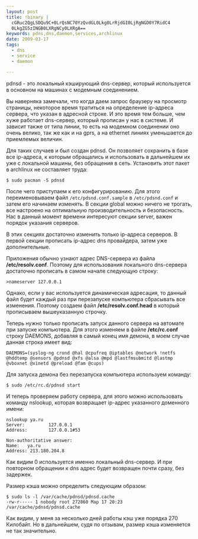 ```yaml
--- 
layout: post
title: !binary |
  cGRuc2QgLSDQu9C+0LrQsNC70YzQvdGL0Lkg0LrRjdGI0LjRgNGD0Y7RidC4
  0LkgZG5zINGB0LXRgNCy0LXRgA==
keywords: pdns,dns,daemon,services,archlinux
date: 2009-03-17
tags:
  - dns
  - service
  - daemon

---
```

pdnsd - это локальный кэширующий dns-сервер, который используется в основном на машинах с модемным соединением.

Вы наверняка замечали, что когда даем запрос браузеру на просмотр страницы, некоторое время тратиться на определение ip-адреса сервера, что указан в адресной строке. И это время тем больше, чем хуже работает dns-сервер, который прописан у нас в системе. И зависит также от типа линии, то есть на модемном соединении оно очень велико, так же как и на gprs, а на ethernet линиях уменьшается до приемлемых величин.

Для таких случаев и был создан pdnsd. Он позволяет сохранить в базе все ip-адреса, к которым обращались и использовать в дальнейшем их уже с локальной машины, без обращения в сеть. Установить этот пакет в archlinux не составляет труда:

    $ sudo pacman -S pdnsd

После чего приступаем к его конфигурированию. Для этого переименовываем файл <code>/etc/pdsnd.conf.sample</code> в <code>/etc/pdsnd.conf</code> и затем его начинаем изменять. В секции global можно ничего не трогать, все настроено на оптимальную производительность и безопасность. Нас в данный момент времени интересуют секции server, важен порядок указания серверов.

В этих секциях достаточно изменить только ip-адреса серверов. В первой секции прописать ip-адрес dns провайдера, затем уже дополнительные.

Приложения обычно узнают адрес DNS-сервера из файла <strong>/etc/resolv.conf</strong>. Поэтому для использования локального dns-сервера достаточно прописать в самом начале следующую строку:

    >nameserver 127.0.0.1

Однако, если у вас используется динамическая адресация, то данный файл будет каждый раз при перезапуске компьютера сбрасывать все изменения. Поэтому создаем файл <strong>/etc/resolv.conf.head</strong> в который прописываем вышеуказанную строчку.

Теперь нужно только прописать запуск данного сервера на автомате при запуске компьютера. Для этого изменяем в файле <strong>/etc/rc.conf</strong> строку DAEMONS, добавляя в самый конец имя демона, в моем случае данная строка имеет вид:

    DAEMONS=(syslog-ng crond @hal @cpufreq @iptables @network !netfs @hddtemp @sensors @pdnsd @xfs @alsa @mpd @lastfmsubmitd @lastmp @vboxnet @xinetd @preload @fam @cups)

Для запуска демона без перезапуска компьютера используем команду:

    $ sudo /etc/rc.d/pdnsd start

И теперь проверяем работу сервера, для этого можно использовать команду nslookup, которая возвращает ip-адрес указанного доменного имени:

    nslookup ya.ru
    Server:         127.0.0.1
    Address:        127.0.0.1#53

    Non-authoritative answer:
    Name:   ya.ru
    Address: 213.180.204.8

Как видим 0 используется именно локальный dns-сервер. И при повторном обращении к dns адрес будет возвращен почти сразу, без задержек.

Размер кэша можно определить следующим образом:

    $ sudo ls -l /var/cache/pdnsd/pdnsd.cache
    -rw-r----- 1 nobody root 272860 Мар 17 20:23 /var/cache/pdnsd/pdnsd.cache

Как видим, у меня за несколько дней работы кэш уже порядка 270 Килобайт. Но в дальнейшем, судя по отзывам, размер кэша изменяется не так значительно.
